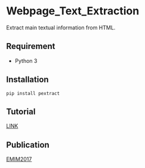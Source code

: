# Webpage_Text_Extraction

Extract main textual information from HTML.

## Requirement

* Python 3

## Installation

```shell
pip install pextract
```

## Tutorial

[LINK](http://lvqingsong.top/extract-main-textual-information-from-html/)

## Publication

[EMIM2017](https://www.researchgate.net/publication/318391632_An_Algorithm_to_Extract_and_Judge_the_Main_Text_Based_on_the_Law_of_Total_Probability)

